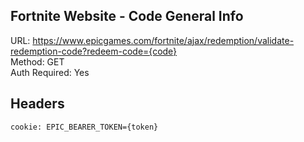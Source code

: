 ## Fortnite Website - Code General Info

URL: https://www.epicgames.com/fortnite/ajax/redemption/validate-redemption-code?redeem-code={code} \
Method: GET \
Auth Required: Yes

## Headers
```
cookie: EPIC_BEARER_TOKEN={token}
```
